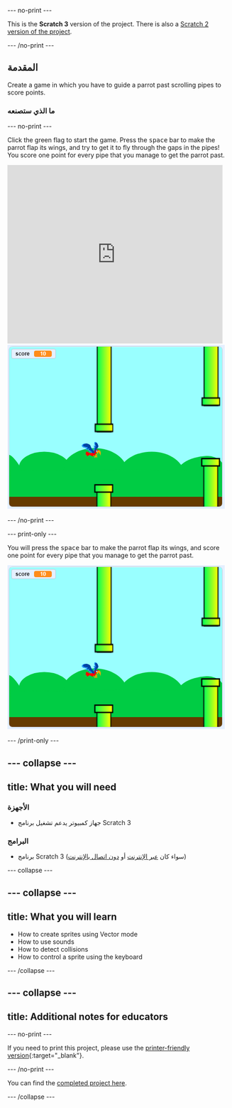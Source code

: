 \--- no-print \---

This is the **Scratch 3** version of the project. There is also a [Scratch 2 version of the project](https://projects.raspberrypi.org/en/projects/flappy-parrot-scratch2).

\--- /no-print \---

## المقدمة

Create a game in which you have to guide a parrot past scrolling pipes to score points.

### ما الذي ستصنعه

\--- no-print \---

Click the green flag to start the game. Press the <kbd>space</kbd> bar to make the parrot flap its wings, and try to get it to fly through the gaps in the pipes! You score one point for every pipe that you manage to get the parrot past.

<div class="scratch-preview">
  <iframe allowtransparency="true" width="485" height="402" src="https://scratch.mit.edu/projects/embed/258349724/?autostart=false" frameborder="0" scrolling="no"></iframe>
  <img src="images/flappy-parrot-showcase.png">
</div>

\--- /no-print \---

\--- print-only \---

You will press the <kbd>space</kbd> bar to make the parrot flap its wings, and score one point for every pipe that you manage to get the parrot past.

![flappy parrot game being played](images/flappy-parrot-showcase.png)

\--- /print-only \---

## \--- collapse \---

## title: What you will need

### الأجهزة

+ جهاز كمبيوتر يدعم تشغيل برنامج Scratch 3

### البرامج

+ برنامج Scratch 3 (سواء كان [عبر الإنترنت](https://rpf.io/scratchon) أو [دون اتصال بالإنترنت](https://rpf.io/scratchoff))

\--- collapse \---

## \--- collapse \---

## title: What you will learn

+ How to create sprites using Vector mode
+ How to use sounds 
+ How to detect collisions
+ How to control a sprite using the keyboard 

\--- /collapse \---

## \--- collapse \---

## title: Additional notes for educators

\--- no-print \---

If you need to print this project, please use the [printer-friendly version](https://projects.raspberrypi.org/en/projects/flappy-parrot/print){:target="_blank"}.

\--- /no-print \---

You can find the [completed project here](https://rpf.io/p/en/flappy-parrot-get).

\--- /collapse \---